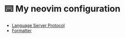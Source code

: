 # ⌨️  My neovim configuration

- [Language Server Protocol](./docs/lsp.md)
- [Formatter](./docs/formatter.md)

